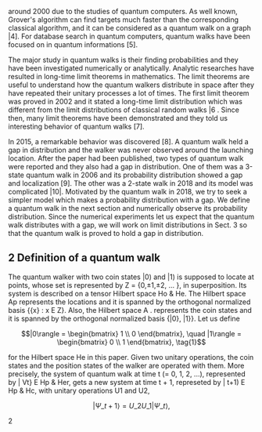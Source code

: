 around 2000 due to the studies of quantum computers. As well known, Grover's algorithm can find targets much faster than the corresponding classical algorithm, and it can be considered as a quantum walk on a graph |4]. For database search in quantum computers, quantum walks have been focused on in quantum informations [5].

The major study in quantum walks is their finding probabilities and they have been investigated numerically or analytically. Analytic researches have resulted in long-time limit theorems in mathematics. The limit theorems are useful to understand how the quantum walkers distribute in space after they have repeated their unitary processes a lot of times. The first limit theorem was proved in 2002 and it stated a long-time limit distribution which was different from the limit distributions of classical random walks |6 . Since then, many limit theorems have been demonstrated and they told us interesting behavior of quantum walks [7].

In 2015, a remarkable behavior was discovered [8]. A quantum walk held a gap in distribution and the walker was never observed around the launching location. After the paper had been published, two types of quantum walk were reported and they also had a gap in distribution. One of them was a 3-state quantum walk in 2006 and its probability distribution showed a gap and localization [9]. The other was a 2-state walk in 2018 and its model was complicated |10|. Motivated by the quantum walk in 2018, we try to seek a simpler model which makes a probability distribution with a gap. We define a quantum walk in the next section and numerically observe its probability distribution. Since the numerical experiments let us expect that the quantum walk distributes with a gap, we will work on limit distributions in Sect. 3 so that the quantum walk is proved to hold a gap in distribution.

## 2 Definition of a quantum walk

The quantum walker with two coin states |0) and |1) is supposed to locate at points, whose set is represented by Z = {0,±1,±2, ... }, in superposition. Its system is described on a tensor Hilbert space Ho & He. The Hilbert space Ap represents the locations and it is spanned by the orthogonal normalized basis {{x} : x E Z}. Also, the Hilbert space A . represents the coin states and it is spanned by the orthogonal normalized basis {|0}, |1}}. Let us define

$$|0\rangle = \begin{bmatrix} 1 \\ 0 \end{bmatrix}, \quad |1\rangle = \begin{bmatrix} 0 \\ 1 \end{bmatrix}, \tag{1}$$

for the Hilbert space He in this paper. Given two unitary operations, the coin states and the position states of the walker are operated with them. More precisely, the system of quantum walk at time t (= 0, 1, 2, ...), represented by | Vt} E Hp & Her, gets a new system at time t + 1, represeted by | t+1) E Hp & Hc, with unitary operations U1 and U2,

$$\left|\Psi\_{t+1}\right\rangle = U\_2 U\_1 \left|\Psi\_t\right\rangle,\tag{2}$$

2